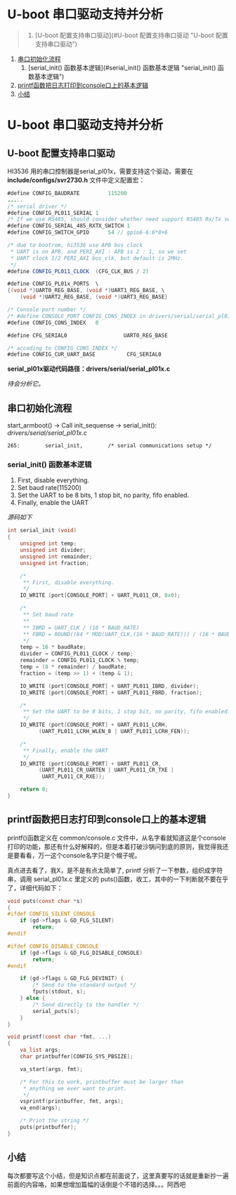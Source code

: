 <!-- TOC depthFrom:0 depthTo:4 withLinks:1 updateOnSave:1 orderedList:1 -->
# U-boot 串口驱动支持并分析
>1. [U-boot 配置支持串口驱动](#U-boot 配置支持串口驱动 "U-boot 配置支持串口驱动")
1. [串口初始化流程](#串口初始化流程 "串口初始化流程")
	1. [serial_init() 函数基本逻辑](#serial_init() 函数基本逻辑 "serial_init() 函数基本逻辑")
1. [printf函数把日志打印到console口上的基本逻辑](#printf函数把日志打印到console口上的基本逻辑 "printf函数把日志打印到console口上的基本逻辑")
1. [小结](#小结 "小结")
<!-- /TOC -->

# U-boot 串口驱动支持并分析

## U-boot 配置支持串口驱动

HI3536 用的串口控制器是serial_pl01x，需要支持这个驱动，需要在 **include/configs/svr2730.h** 文件中定义配置宏：

```java
#define CONFIG_BAUDRATE         115200
.....
/* serial driver */
#define CONFIG_PL011_SERIAL 1
/* If we use RS485, should consider whether need support RS485 Rx/Tx switch */
#define CONFIG_SERIAL_485_RXTX_SWITCH 1
#define CONFIG_SWITCH_GPIO		54 // gpio6-6:6*8+6

/* due to bootrom, hi3536 use APB bus clock
 * UART is on APB, and PERI_AXI : APB is 2 : 1, so we set
 * UART clock 1/2 PERI_AXI bus_clk, but default is 2MHz.
 */
#define CONFIG_PL011_CLOCK	(CFG_CLK_BUS / 2)

#define CONFIG_PL01x_PORTS	\
{(void *)UART0_REG_BASE, (void *)UART1_REG_BASE, \
	(void *)UART2_REG_BASE, (void *)UART3_REG_BASE}

/* Console port number */
/* #define CONSOLE_PORT CONFIG_CONS_INDEX in drivers/serial/serial_pl01x.c */
#define CONFIG_CONS_INDEX	0

#define CFG_SERIAL0                  UART0_REG_BASE

/* accoding to CONFIG_CONS_INDEX */
#define CONFIG_CUR_UART_BASE          CFG_SERIAL0
```

**serial_pl01x驱动代码路径：drivers/serial/serial_pl01x.c**

*待会分析它。*

## 串口初始化流程

start_armboot() -> Call init_sequense -> serial_init(): *drivers/serial/serial_pl01x.c* 	

	265:		serial_init,		/* serial communications setup */

### serial_init() 函数基本逻辑

1. First, disable everything.
2. Set baud rate(115200)
3. Set the UART to be 8 bits, 1 stop bit, no parity, fifo enabled.
4. Finally, enable the UART

*源码如下*
```c
int serial_init (void)
{
	unsigned int temp;
	unsigned int divider;
	unsigned int remainder;
	unsigned int fraction;

	/*
	 ** First, disable everything.
	 */
	IO_WRITE (port[CONSOLE_PORT] + UART_PL011_CR, 0x0);

	/*
	 ** Set baud rate
	 **
	 ** IBRD = UART_CLK / (16 * BAUD_RATE)
	 ** FBRD = ROUND((64 * MOD(UART_CLK,(16 * BAUD_RATE))) / (16 * BAUD_RATE))
	 */
	temp = 16 * baudRate;
	divider = CONFIG_PL011_CLOCK / temp;
	remainder = CONFIG_PL011_CLOCK % temp;
	temp = (8 * remainder) / baudRate;
	fraction = (temp >> 1) + (temp & 1);

	IO_WRITE (port[CONSOLE_PORT] + UART_PL011_IBRD, divider);
	IO_WRITE (port[CONSOLE_PORT] + UART_PL011_FBRD, fraction);

	/*
	 ** Set the UART to be 8 bits, 1 stop bit, no parity, fifo enabled.
	 */
	IO_WRITE (port[CONSOLE_PORT] + UART_PL011_LCRH,
		  (UART_PL011_LCRH_WLEN_8 | UART_PL011_LCRH_FEN));

	/*
	 ** Finally, enable the UART
	 */
	IO_WRITE (port[CONSOLE_PORT] + UART_PL011_CR,
		  (UART_PL011_CR_UARTEN | UART_PL011_CR_TXE |
		   UART_PL011_CR_RXE));

	return 0;
}
```

## printf函数把日志打印到console口上的基本逻辑

printf()函数定义在 common/console.c 文件中，从名字看就知道这是个console打印的功能，那还有什么好解释的，但是本着打破沙锅问到底的原则，我觉得我还是要看看，万一这个console名字只是个幌子呢。

真点进去看了，我X，是不是有点太简单了, printf 分析了一下参数，组织成字符串，调用 serial_pl01x.c 里定义的 puts()函数，收工，其中的一下判断就不要在乎了，详细代码如下：

```c
void puts(const char *s)
{
#ifdef CONFIG_SILENT_CONSOLE
	if (gd->flags & GD_FLG_SILENT)
		return;
#endif

#ifdef CONFIG_DISABLE_CONSOLE
	if (gd->flags & GD_FLG_DISABLE_CONSOLE)
		return;
#endif

	if (gd->flags & GD_FLG_DEVINIT) {
		/* Send to the standard output */
		fputs(stdout, s);
	} else {
		/* Send directly to the handler */
		serial_puts(s);
	}
}

void printf(const char *fmt, ...)
{
	va_list args;
	char printbuffer[CONFIG_SYS_PBSIZE];

	va_start(args, fmt);

	/* For this to work, printbuffer must be larger than
	 * anything we ever want to print.
	 */
	vsprintf(printbuffer, fmt, args);
	va_end(args);

	/* Print the string */
	puts(printbuffer);
}
```

## 小结

每次都要写这个小结，但是知识点都在前面说了，这里真要写的话就是重新抄一遍前面的内容咯，如果想增加篇幅的话倒是个不错的选择。。。阿西吧
